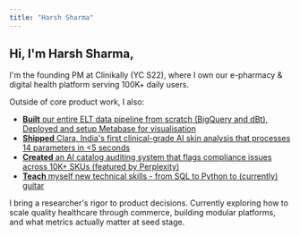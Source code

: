 ```yaml
---
title: "Harsh Sharma"
---
```


## Hi, I'm Harsh Sharma, 

I'm the founding PM at Clinikally (YC S22), where I own our e-pharmacy & digital health platform serving 100K+ daily users. 

Outside of core product work, I also:

* [**Built** our entire ELT data pipeline from scratch (BigQuery and dBt), Deployed and setup Metabase for visualisation](/posts/building-elt-pipeline-clinikally/)
* [**Shipped** Clara, India's first clinical-grade AI skin analysis that processes 14 parameters in <5 seconds](https://clara.clinikally.com/)
* [**Created** an AI catalog auditing system that flags compliance issues across 10K+ SKUs (featured by Perplexity)](https://www.perplexity.ai/api-platform/case-studies/clinikally)
* [**Teach** myself new technical skills - from SQL to Python to (currently) guitar](#)

I bring a researcher's rigor to product decisions. Currently exploring how to scale quality healthcare through commerce, building modular platforms, and what metrics actually matter at seed stage.